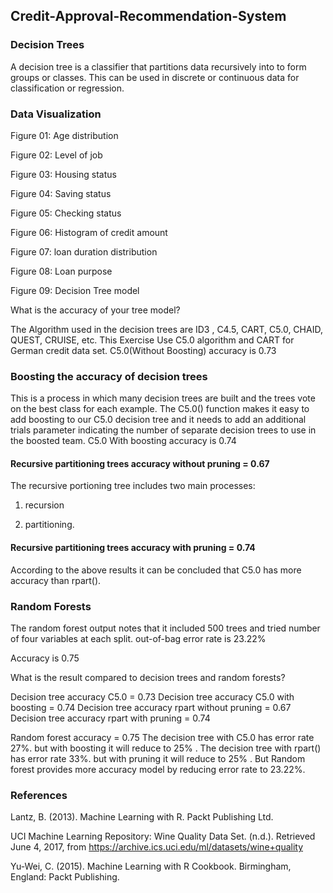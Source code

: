 ## Credit-Approval-Recommendation-System

### Decision Trees 

A decision tree is a classifier that partitions data recursively into to form groups or classes. This can be used in discrete or continuous data for classification or regression. 

### Data Visualization


Figure 01: Age distribution 



Figure 02: Level of job 




Figure 03: Housing status 




Figure 04: Saving status 




Figure 05: Checking status 




Figure 06: Histogram of credit amount 




Figure 07: loan duration distribution




Figure 08: Loan purpose




Figure 09: Decision Tree model




What is the accuracy of your tree model?

The Algorithm used in the decision trees are ID3 , C4.5, CART, C5.0, CHAID, QUEST, CRUISE, etc.
This Exercise Use C5.0 algorithm and CART for German credit data set.
C5.0(Without Boosting) accuracy is 0.73


### Boosting the accuracy of decision trees

This is a process in which many decision trees are built and the trees vote on the best class for each example. The C5.0() function makes it easy to add boosting to our C5.0 decision tree and it  needs to add an additional trials parameter indicating the number of separate decision trees to use in the boosted team.
C5.0 With boosting accuracy is 0.74

#### Recursive partitioning trees accuracy without pruning = 0.67

The recursive portioning tree includes two main processes:

01. recursion

02. partitioning.  


#### Recursive partitioning trees accuracy with pruning = 0.74

According to the above results it can be concluded that C5.0 has more accuracy than rpart().

### Random Forests 

The random forest output notes that it included 500 trees and tried number of four variables at each split. out-of-bag error rate is 23.22%



Accuracy is 0.75



What is the result compared to decision trees and random forests? 

Decision tree accuracy C5.0 = 0.73
Decision tree accuracy C5.0 with boosting = 0.74
Decision tree accuracy rpart without pruning = 0.67
Decision tree accuracy rpart with pruning = 0.74

Random forest accuracy = 0.75
The decision tree with  C5.0 has error rate 27%. but with boosting it will reduce to 25% .
The decision tree with  rpart() has error rate 33%. but with pruning  it will reduce to 25% . But Random forest provides more accuracy model by reducing  error rate to 23.22%. 


### References

Lantz, B. (2013). Machine Learning with R. Packt Publishing Ltd.

UCI Machine Learning Repository: Wine Quality Data Set. (n.d.). Retrieved June 4, 2017, from https://archive.ics.uci.edu/ml/datasets/wine+quality

Yu-Wei, C. (2015). Machine Learning with R Cookbook. Birmingham, England: Packt Publishing.

